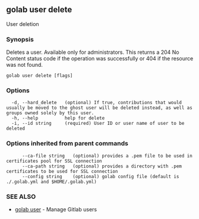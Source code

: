 ## golab user delete

User deletion

### Synopsis


Deletes a user. Available only for administrators. This returns a 204 No Content status code if the operation was successfully or 404 if the resource was not found.

```
golab user delete [flags]
```

### Options

```
  -d, --hard_delete   (optional) If true, contributions that would usually be moved to the ghost user will be deleted instead, as well as groups owned solely by this user.
  -h, --help          help for delete
  -i, --id string     (required) User ID or user name of user to be deleted
```

### Options inherited from parent commands

```
      --ca-file string   (optional) provides a .pem file to be used in certificates pool for SSL connection
      --ca-path string   (optional) provides a directory with .pem certificates to be used for SSL connection
      --config string    (optional) golab config file (default is ./.golab.yml and $HOME/.golab.yml)
```

### SEE ALSO
* [golab user](golab_user.md)	 - Manage Gitlab users

